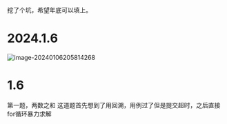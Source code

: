 挖了个坑，希望年底可以填上。

# 2024.1.6

![image-20240106205814268](http://panpan.dapanna.cn//image-20240106205814268.png)

# 1.6
第一题，两数之和
这道题首先想到了用回溯，用例过了但是提交超时，之后直接for循环暴力求解